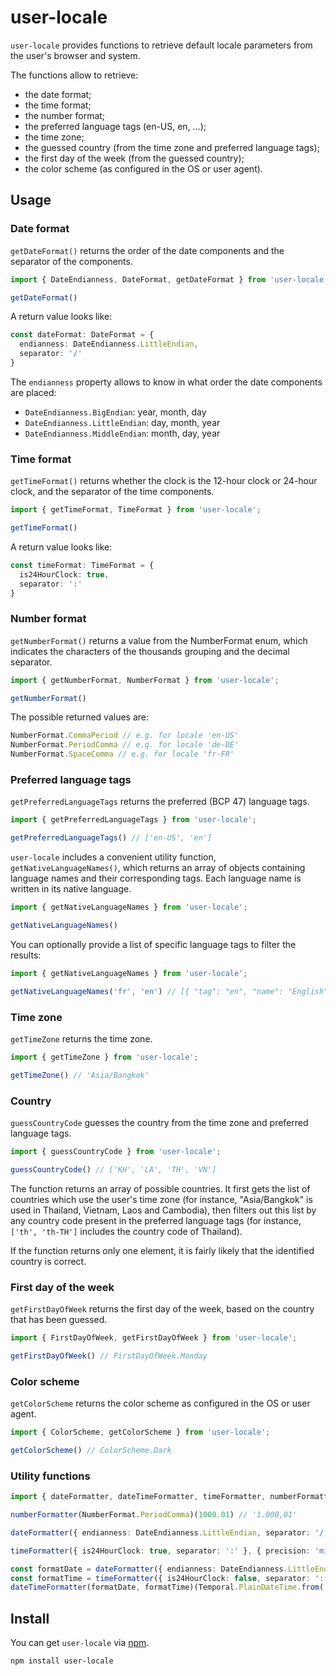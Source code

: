 # user-locale

`user-locale` provides functions to retrieve default locale parameters from the user's browser and system.

The functions allow to retrieve:

* the date format;
* the time format;
* the number format;
* the preferred language tags (en-US, en, …);
* the time zone;
* the guessed country (from the time zone and preferred language tags);
* the first day of the week (from the guessed country);
* the color scheme (as configured in the OS or user agent).

## Usage

### Date format

`getDateFormat()` returns the order of the date components and the separator of the components.

```typescript
import { DateEndianness, DateFormat, getDateFormat } from 'user-locale';

getDateFormat()
```

A return value looks like:
```typescript
const dateFormat: DateFormat = {
  endianness: DateEndianness.LittleEndian,
  separator: '/'
}
```

The `endianness` property allows to know in what order the date components are placed:

- `DateEndianness.BigEndian`: year, month, day
- `DateEndianness.LittleEndian`: day, month, year
- `DateEndianness.MiddleEndian`: month, day, year

### Time format

`getTimeFormat()` returns whether the clock is the 12-hour clock or 24-hour clock, and the separator of the time components.

```typescript
import { getTimeFormat, TimeFormat } from 'user-locale';

getTimeFormat()
```

A return value looks like:
```typescript
const timeFormat: TimeFormat = {
  is24HourClock: true,
  separator: ':'
}
```

### Number format

`getNumberFormat()` returns a value from the NumberFormat enum, which indicates the characters of the thousands grouping and the decimal separator.

```typescript
import { getNumberFormat, NumberFormat } from 'user-locale';

getNumberFormat()
```

The possible returned values are:
```typescript
NumberFormat.CommaPeriod // e.g. for locale 'en-US'
NumberFormat.PeriodComma // e.g. for locale 'de-DE'
NumberFormat.SpaceComma // e.g. for locale 'fr-FR'
```

### Preferred language tags

`getPreferredLanguageTags` returns the preferred (BCP 47) language tags.

```typescript
import { getPreferredLanguageTags } from 'user-locale';

getPreferredLanguageTags() // ['en-US', 'en']
```

`user-locale` includes a convenient utility function, `getNativeLanguageNames()`, which returns an array of objects containing language names and their corresponding tags. Each language name is written in its native language.

```typescript
import { getNativeLanguageNames } from 'user-locale';

getNativeLanguageNames()
```

You can optionally provide a list of specific language tags to filter the results:

```typescript
import { getNativeLanguageNames } from 'user-locale';

getNativeLanguageNames('fr', 'en') // [{ "tag": "en", "name": "English" }, { "tag": "fr", "name": "Français" }]
```

### Time zone

`getTimeZone` returns the time zone.

```typescript
import { getTimeZone } from 'user-locale';

getTimeZone() // 'Asia/Bangkok'
```

### Country

`guessCountryCode` guesses the country from the time zone and preferred language tags.

```typescript
import { guessCountryCode } from 'user-locale';

guessCountryCode() // ['KH', 'LA', 'TH', 'VN']
```

The function returns an array of possible countries.
It first gets the list of countries which use the user's time zone (for instance, "Asia/Bangkok" is used in Thailand, Vietnam, Laos and Cambodia),
then filters out this list by any country code present in the preferred language tags (for instance, `['th', 'th-TH']` includes the country code of Thailand).

If the function returns only one element, it is fairly likely that the identified country is correct.

### First day of the week

`getFirstDayOfWeek` returns the first day of the week, based on the country that has been guessed.

```typescript
import { FirstDayOfWeek, getFirstDayOfWeek } from 'user-locale';

getFirstDayOfWeek() // FirstDayOfWeek.Monday
```

### Color scheme

`getColorScheme` returns the color scheme as configured in the OS or user agent.

```typescript
import { ColorScheme, getColorScheme } from 'user-locale';

getColorScheme() // ColorScheme.Dark
```

### Utility functions

```typescript
import { dateFormatter, dateTimeFormatter, timeFormatter, numberFormatter } from 'user-locale';

numberFormatter(NumberFormat.PeriodComma)(1000.01) // '1.000,01'

dateFormatter({ endianness: DateEndianness.LittleEndian, separator: '/' })(Temporal.PlainDate.from('2023-09-02')) // '02/09/2023'

timeFormatter({ is24HourClock: true, separator: ':' }, { precision: 'minute' })(Temporal.PlainTime.from('13:30:05')) // '13:30'

const formatDate = dateFormatter({ endianness: DateEndianness.LittleEndian, separator: '/' })
const formatTime = timeFormatter({ is24HourClock: false, separator: ':' }, { precision: 'second', omitZeroUnits: true })
dateTimeFormatter(formatDate, formatTime)(Temporal.PlainDateTime.from('2023-09-02 00:00:00')) // '02/09/2023 12 AM'
```

## Install

You can get `user-locale` via [npm](http://npmjs.com).

```
npm install user-locale
```
